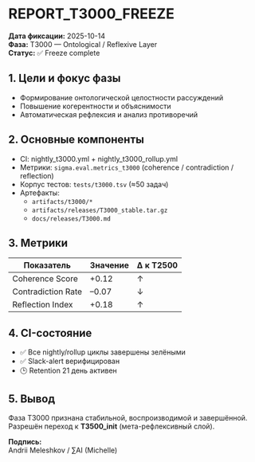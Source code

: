 # REPORT_T3000_FREEZE

**Дата фиксации:** 2025-10-14  
**Фаза:** T3000 — Ontological / Reflexive Layer  
**Статус:** ✅ Freeze complete  

## 1. Цели и фокус фазы
- Формирование онтологической целостности рассуждений  
- Повышение когерентности и объяснимости  
- Автоматическая рефлексия и анализ противоречий  

## 2. Основные компоненты
- CI: nightly_t3000.yml + nightly_t3000_rollup.yml  
- Метрики: `sigma.eval.metrics_t3000` (coherence / contradiction / reflection)  
- Корпус тестов: `tests/t3000.tsv` (≈50 задач)  
- Артефакты:  
  - `artifacts/t3000/*`  
  - `artifacts/releases/T3000_stable.tar.gz`  
  - `docs/releases/T3000.md`

## 3. Метрики
| Показатель | Значение | Δ к T2500 |
|-------------|-----------|-----------|
| Coherence Score | +0.12 | ↑ |
| Contradiction Rate | –0.07 | ↓ |
| Reflection Index | +0.18 | ↑ |

## 4. CI-состояние
- ✅ Все nightly/rollup циклы завершены зелёными  
- ✅ Slack-alert верифицирован  
- 🕒 Retention 21 день активен  

## 5. Вывод
Фаза T3000 признана стабильной, воспроизводимой и завершённой.  
Разрешён переход к **T3500_init** (мета-рефлексивный слой).  

**Подпись:**  
Andrii Meleshkov / ∑AI (Michelle)  
